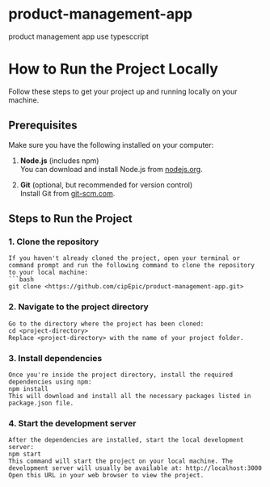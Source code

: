 # product-management-app
product management app use typesccript


# How to Run the Project Locally

Follow these steps to get your project up and running locally on your machine.

## Prerequisites

Make sure you have the following installed on your computer:

1. **Node.js** (includes npm)  
   You can download and install Node.js from [nodejs.org](https://nodejs.org/).

2. **Git** (optional, but recommended for version control)  
   Install Git from [git-scm.com](https://git-scm.com/).

## Steps to Run the Project

### 1. Clone the repository
    If you haven't already cloned the project, open your terminal or command prompt and run the following command to clone the repository to your local machine:
    ```bash
    git clone <https://github.com/cipEpic/product-management-app.git>



### 2. Navigate to the project directory
    Go to the directory where the project has been cloned:
    cd <project-directory>
    Replace <project-directory> with the name of your project folder.

### 3. Install dependencies
    Once you're inside the project directory, install the required dependencies using npm:
    npm install
    This will download and install all the necessary packages listed in package.json file.

### 4. Start the development server
    After the dependencies are installed, start the local development server:
    npm start
    This command will start the project on your local machine. The development server will usually be available at: http://localhost:3000
    Open this URL in your web browser to view the project.




